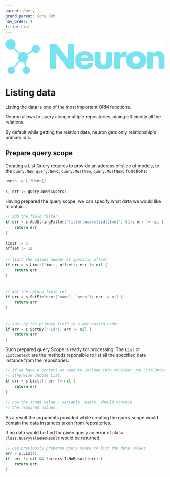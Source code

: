 ```yaml
---
parent: Query
grand_parent: Core ORM
nav_order: 4
title: List
---
```


![Logo](/assets/img/logo.svg)

# Listing data

Listing the data is one of the most important ORM functions.

Neuron allows to query along multiple repositories joining efficiently all the relations.

By default while getting the relation data, neuron gets only relationship's primary id's. 

<!-- 
TODO: Add information about including the scope data.
-->


## Prepare query scope

Creating a List Query requires to provide an address of slice of models, to the `query.New`, `query.NewC`, `query.MustNew`, `query.MustNewC` functions:

```go
users := []*User{}

s, err := query.New(&users)
```

Having prepared the query scope, we can specify what data we would like to obtain.

```go
// add the field filter
if err = s.AddStringFilter("filter[users][id][$ne]", 51); err != nil {
    return err
}

limit := 5
offset := 12

// limit the values number at specific offset
if err = s.Limit(limit, offset); err != nil {
    return err
}


// Set the return field set
if err = s.SetFieldset("name", "pets"); err != nil {
    return err
}


// sort by the primary field in a decreasing order
if err = s.SortBy("-id"); err != nil {
    return err
}
```

Such prepared query Scope is ready for processing.
The `List` or `ListContext` are the methods reponsible to list all the specified data instance from the repositories.

```go
// if we have a context we need to include into consider use ListContext method
// otherwise choose List.
if err = s.List(); err != nil {
    return err
}

// now the scope value - variable 'users' should contain
// the required values.
```

As a result the arguments provided while creating the query scope would contain the data instances taken from repositories.

If no data would be find for given query an error of class `class.QueryValueNoResult` would be returned.

```go
// use previously prepared query scope to list the data values
err = s.List()
if  err != nil && !errors.IsNoResult(err) {
    return err
}
```